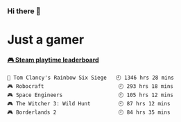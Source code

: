 ### Hi there 👋
# Just a gamer

<!-- steam-box start -->
#### <a href="https://gist.github.com/0cba8b0651b88aba04324d78de487842" target="_blank">🎮 Steam playtime leaderboard</a>
```text
🔫 Tom Clancy's Rainbow Six Siege   🕘 1346 hrs 28 mins
🎮 Robocraft                        🕘 293 hrs 18 mins
🎮 Space Engineers                  🕘 105 hrs 12 mins
🎮 The Witcher 3: Wild Hunt         🕘 87 hrs 12 mins
🎮 Borderlands 2                    🕘 84 hrs 35 mins
```
<!-- Powered by https://github.com/YouEclipse/steam-box . -->
<!-- steam-box end -->
